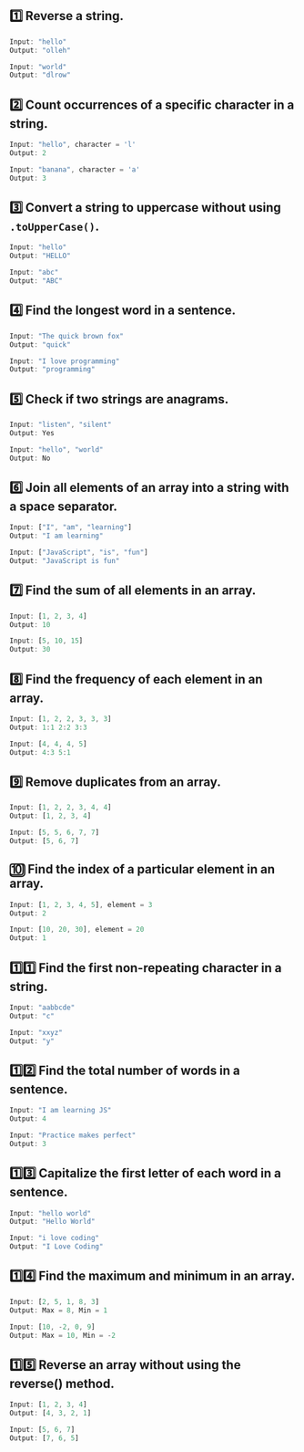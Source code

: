 ## 1️⃣ Reverse a string.
```javascript
Input: "hello"  
Output: "olleh"  

Input: "world"  
Output: "dlrow"
```

## 2️⃣ Count occurrences of a specific character in a string.
```javascript
Input: "hello", character = 'l'  
Output: 2  

Input: "banana", character = 'a'  
Output: 3
```

## 3️⃣ Convert a string to uppercase without using `.toUpperCase()`.
```javascript
Input: "hello"  
Output: "HELLO"  

Input: "abc"  
Output: "ABC"
```

## 4️⃣ Find the longest word in a sentence.
```javascript
Input: "The quick brown fox"  
Output: "quick"  

Input: "I love programming"  
Output: "programming"
```

## 5️⃣ Check if two strings are anagrams.
```javascript
Input: "listen", "silent"  
Output: Yes  

Input: "hello", "world"  
Output: No
```

## 6️⃣ Join all elements of an array into a string with a space separator.
```javascript
Input: ["I", "am", "learning"]  
Output: "I am learning"  

Input: ["JavaScript", "is", "fun"]  
Output: "JavaScript is fun"
```

## 7️⃣ Find the sum of all elements in an array.
```javascript
Input: [1, 2, 3, 4]  
Output: 10  

Input: [5, 10, 15]  
Output: 30
```

## 8️⃣ Find the frequency of each element in an array.
```javascript
Input: [1, 2, 2, 3, 3, 3]  
Output: 1:1 2:2 3:3  

Input: [4, 4, 4, 5]  
Output: 4:3 5:1
```

## 9️⃣ Remove duplicates from an array.
```javascript
Input: [1, 2, 2, 3, 4, 4]  
Output: [1, 2, 3, 4]  

Input: [5, 5, 6, 7, 7]  
Output: [5, 6, 7]
```

## 🔟 Find the index of a particular element in an array.
```javascript
Input: [1, 2, 3, 4, 5], element = 3  
Output: 2  

Input: [10, 20, 30], element = 20  
Output: 1
```

## 1️⃣1️⃣ Find the first non-repeating character in a string.
```javascript
Input: "aabbcde"  
Output: "c"  

Input: "xxyz"  
Output: "y"
```

## 1️⃣2️⃣ Find the total number of words in a sentence.
```javascript
Input: "I am learning JS"  
Output: 4  

Input: "Practice makes perfect"  
Output: 3
```

## 1️⃣3️⃣ Capitalize the first letter of each word in a sentence.
```javascript
Input: "hello world"  
Output: "Hello World"  

Input: "i love coding"  
Output: "I Love Coding"
```

## 1️⃣4️⃣ Find the maximum and minimum in an array.
```javascript
Input: [2, 5, 1, 8, 3]  
Output: Max = 8, Min = 1  

Input: [10, -2, 0, 9]  
Output: Max = 10, Min = -2
```

## 1️⃣5️⃣ Reverse an array without using the reverse() method.
```javascript
Input: [1, 2, 3, 4]  
Output: [4, 3, 2, 1]  

Input: [5, 6, 7]  
Output: [7, 6, 5]
```
